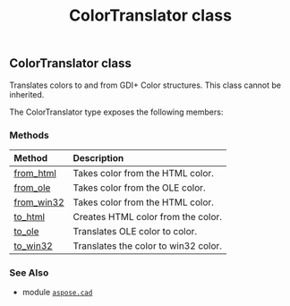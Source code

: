﻿---
title: ColorTranslator class
second_title: Aspose.CAD for Python via .NET API References
description: 
type: docs
weight: 100
url: /python-net/aspose.cad/colortranslator/
is_root: false
---

## ColorTranslator class

Translates colors to and from GDI+ Color structures. This class cannot be inherited.



The ColorTranslator type exposes the following members:

### Methods
| Method | Description |
| :- | :- |
| [from_html](/cad/python-net/aspose.cad/colortranslator/from_html/#str) | Takes color from the HTML color. |
| [from_ole](/cad/python-net/aspose.cad/colortranslator/from_ole/#int) | Takes color from the OLE color. |
| [from_win32](/cad/python-net/aspose.cad/colortranslator/from_win32/#int) | Takes color from the HTML color. |
| [to_html](/cad/python-net/aspose.cad/colortranslator/to_html/#aspose.cad.Color) | Creates HTML color  from the color. |
| [to_ole](/cad/python-net/aspose.cad/colortranslator/to_ole/#aspose.cad.Color) | Translates OLE color to color. |
| [to_win32](/cad/python-net/aspose.cad/colortranslator/to_win32/#aspose.cad.Color) | Translates the color to win32 color. |



### See Also
* module [`aspose.cad`](..)
